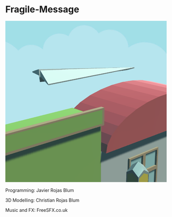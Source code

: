 # Fragile-Message

![Alt text](FragileMessage/Assets/Images/Featured%20Image.png?raw=true "Featured Image")

Programming: Javier Rojas Blum

3D Modelling: Christian Rojas Blum

Music and FX: FreeSFX.co.uk
